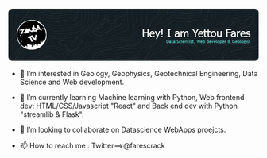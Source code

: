 ![Header](./github-header-image.png)

- 👀 I’m interested in Geology, Geophysics, Geotechnical Engineering, Data Science and Web development.

- 🌱 I’m currently learning Machine learning with Python, Web frontend dev: HTML/CSS/Javascript "React" and Back end dev with Python "streamlib & Flask".

- 💞️ I’m looking to collaborate on Datascience WebApps proejcts.

- 📫 How to reach me : Twitter==>@farescrack 

<!---
Noctax/Noctax is a ✨ special ✨ repository because its `README.md` (this file) appears on your GitHub profile.
You can click the Preview link to take a look at your changes.
--->
